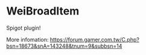 # WeiBroadItem
Spigot plugin!

More infomation: https://forum.gamer.com.tw/C.php?bsn=18673&snA=143248&tnum=9&subbsn=14
